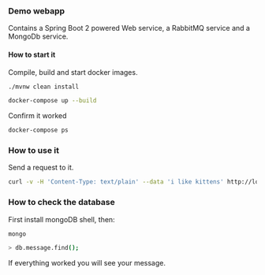 ### Demo webapp

Contains a Spring Boot 2 powered Web service, a RabbitMQ service and a MongoDb service.

#### How to start it

Compile, build and start docker images.

```sh
./mvnw clean install

docker-compose up --build
```

Confirm it worked

```sh
docker-compose ps
```

### How to use it

Send a request to it.

```sh
curl -v -H 'Content-Type: text/plain' --data 'i like kittens' http://localhost:8080/message/1
```

### How to check the database

First install mongoDB shell, then:

```sh
mongo

> db.message.find();
```

If everything worked you will see your message.